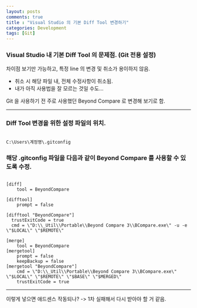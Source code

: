 ```yaml
---
layout: posts
comments: true
title : "Visual Studio 의 기본 Diff Tool 변경하기"
categories: Development
tags: [Git]
---
```


### Visual Studio 내 기본 Diff Tool 의 문제점. (Git 전용 설정)

차이점 보기만 가능하고, 특정 line 의 변경 및 취소가 용이하지 않음. 
- 취소 시 해당 파일 내, 전체 수정사항이 취소됨.
- 내가 아직 사용법을 잘 모르는 것일 수도...

Git 을 사용하기 전 주로 사용했던 Beyond Compare 로 변경해 보기로 함.

---



### Diff Tool 변경을 위한 설정 파일의 위치.

```

C:\Users\계정명\.gitconfig

```

### 해당 .gitconfig 파일을 다음과 같이 Beyond Compare 를 사용할 수 있도록 수정.

```

[diff]
    tool = BeyondCompare

[difftool]
	prompt = false

[difftool "BeyondCompare"]  
  trustExitCode = true
  cmd = \"D:\\_Util\\Portable\\Beyond Compare 3\\BCompare.exe\" -u -e \"$LOCAL\" \"$REMOTE\"

[merge]
    tool = BeyondCompare
[mergetool]
    prompt = false
    keepBackup = false
[mergetool "BeyondCompare"]
    cmd = \"D:\\_Util\\Portable\\Beyond Compare 3\\BCompare.exe\" \"$LOCAL\" \"$REMOTE\" \"$BASE\" \"$MERGED\"
    trustExitCode = true

```
---

<script async src="https://pagead2.googlesyndication.com/pagead/js/adsbygoogle.js?client=ca-pub-7159086721305762"
     crossorigin="anonymous"></script>

이렇게 넣으면 애드센스 작동되나? -> 1차 실패해서 다시 받아야 할 거 같음.
